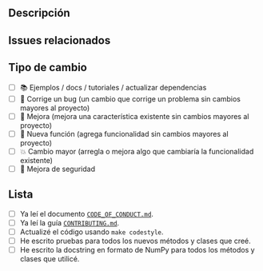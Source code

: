## Descripción

<!-- Agregue una descripción más detallada de los cambios si es necesario. -->

## Issues relacionados

<!-- Si tu PR es en referencia a un issue, agregalo aquí. -->

## Tipo de cambio

<!-- Marque con una `x` todas las casillas de verificación que correspondan (así `[x]`) -->

- [ ] 📚 Ejemplos / docs / tutoriales / actualizar dependencias
- [ ] 🔧 Corrige un bug (un cambio que corrige un problema sin cambios mayores al proyecto)
- [ ] 🥂 Mejora (mejora una característica existente sin cambios mayores al proyecto)
- [ ] 🚀 Nueva función (agrega funcionalidad sin cambios mayores al proyecto)
- [ ] 💥 Cambio mayor (arregla o mejora algo que cambiaría la funcionalidad existente)
- [ ] 🔐 Mejora de seguridad

## Lista

<!-- Marque con una `x` todas las casillas de verificación que correspondan (así `[x]`) -->

- [ ] Ya leí el documento [`CODE_OF_CONDUCT.md`](https://github.com/tacosdedatos/tacosdedatos-utils/blob/master/CODE_OF_CONDUCT.md).
- [ ] Ya leí la guía [`CONTRIBUTING.md`](https://github.com/tacosdedatos/tacosdedatos-utils/blob/master/CONTRIBUTING.md).
- [ ] Actualizé el código usando `make codestyle`.
- [ ] He escrito pruebas para todos los nuevos métodos y clases que creé.
- [ ] He escrito la docstring en formato de NumPy para todos los métodos y clases que utilicé.
